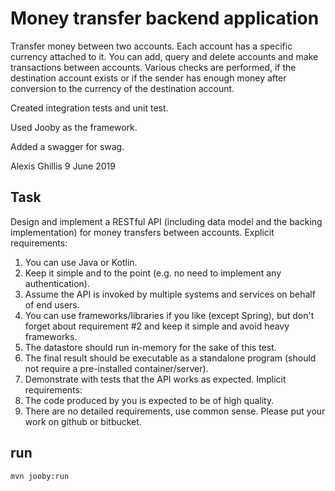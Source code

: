 # Money transfer backend application

Transfer money between two accounts. Each account has a specific currency attached to it.
You can add, query and delete accounts and make transactions between accounts.
Various checks are performed, if the destination account exists or if the sender has enough money after conversion to
 the currency of the destination account.
 
 Created integration tests and unit test.
 
 Used Jooby as the framework.
 
 Added a swagger for swag.
 
 Alexis Ghillis 9 June 2019

## Task

Design and implement a RESTful API (including data model and the backing implementation) for
money transfers between accounts.
Explicit requirements:
1. You can use Java or Kotlin.
2. Keep it simple and to the point (e.g. no need to implement any authentication).
3. Assume the API is invoked by multiple systems and services on behalf of end users.
4. You can use frameworks/libraries if you like (except Spring), but don't forget about
requirement #2 and keep it simple and avoid heavy frameworks.
5. The datastore should run in-memory for the sake of this test.
6. The final result should be executable as a standalone program (should not require a
pre-installed container/server).
7. Demonstrate with tests that the API works as expected.
Implicit requirements:
1. The code produced by you is expected to be of high quality.
2. There are no detailed requirements, use common sense.
Please put your work on github or bitbucket.

## run

    mvn jooby:run
